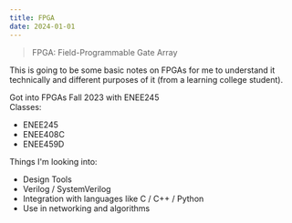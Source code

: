 ```yaml
---
title: FPGA
date: 2024-01-01
---
```

> FPGA: Field-Programmable Gate Array

This is going to be some basic notes on FPGAs for me to understand it technically and different purposes of it
(from a learning college student).

Got into FPGAs Fall 2023 with ENEE245  
Classes:
- ENEE245
- ENEE408C
- ENEE459D

Things I'm looking into:
- Design Tools
- Verilog / SystemVerilog
- Integration with languages like C / C++ / Python
- Use in networking and algorithms